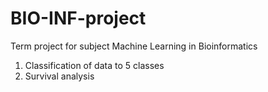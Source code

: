 # BIO-INF-project
Term project for subject Machine Learning in Bioinformatics
1) Classification of data to 5 classes
2) Survival analysis
